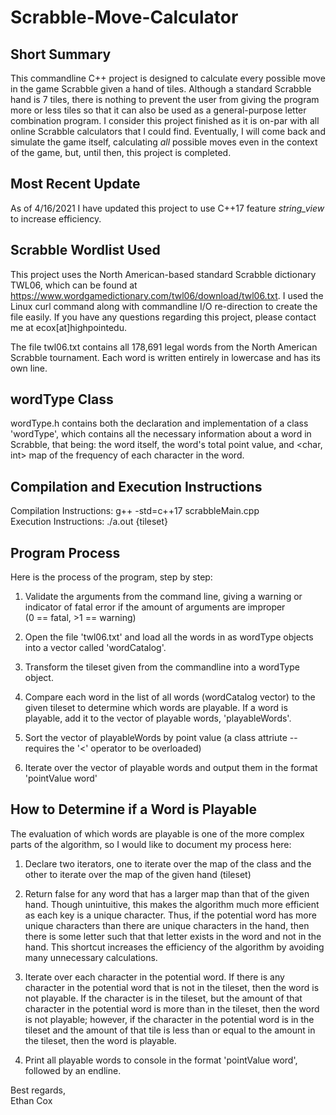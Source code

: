 # Scrabble-Move-Calculator

## Short Summary
This commandline C++ project is designed to calculate every possible move in the game Scrabble given a hand of tiles. Although a standard Scrabble hand is 7 tiles, there
is nothing to prevent the user from giving the program more or less tiles so that it can also be used as a general-purpose letter combination program. I consider this project 
finished as it is on-par with all online Scrabble calculators that I could find. Eventually, I will come back and simulate the game itself, calculating _all_ possible moves
even in the context of the game, but, until then, this project is completed.

## Most Recent Update
As of 4/16/2021 I have updated this project to use C++17 feature _string\_view_ to increase efficiency.

## Scrabble Wordlist Used
This project uses the North American-based standard Scrabble dictionary TWL06, which can be found at https://www.wordgamedictionary.com/twl06/download/twl06.txt. 
I used the Linux curl command along with commandline I/O re-direction to create the file easily. 
If you have any questions regarding this project, please contact me at ecox[at]highpoint<dot>edu.

The file twl06.txt contains all 178,691 legal words from the North American Scrabble tournament. Each word is written entirely in lowercase and has its own line.

## wordType Class
wordType.h contains both the declaration and implementation of a class 'wordType', which contains all the necessary information about a word in Scrabble, that being: 
the word itself, the word's total point value, and <char, int> map of the frequency of each character in the word.


## Compilation and Execution Instructions
Compilation Instructions: g++ -std=c++17 scrabbleMain.cpp <br />
Execution Instructions:   ./a.out {tileset}


## Program Process
Here is the process of the program, step by step:

1.  Validate the arguments from the command line, giving a warning or indicator of fatal error if the amount of arguments are improper <br />
    (0 == fatal, >1 == warning)

2.  Open the file 'twl06.txt' and load all the words in as wordType objects into a vector called 'wordCatalog'.

3.  Transform the tileset given from the commandline into a wordType object.

4.  Compare each word in the list of all words (wordCatalog vector) to the given tileset to determine which words are playable. If a word is playable, add it to the vector of 
    playable words, 'playableWords'.

5. Sort the vector of playableWords by point value (a class attriute -- requires the '<' operator to be overloaded)

6. Iterate over the vector of playable words and output them in the format 'pointValue  word'
 
 
 
 ## How to Determine if a Word is Playable
 The evaluation of which words are playable is one of the more complex parts of the algorithm, so I would like to document my process here:
 
 1. Declare two iterators, one to iterate over the map of the class and the other to iterate over the map of the given hand (tileset)
 
 2. Return false for any word that has a larger map than that of the given hand. Though unintuitive, this makes the algorithm much more efficient as each key is a unique
    character. Thus, if the potential word has more unique characters than there are unique characters in the hand, then there is some letter such that that letter exists
    in the word and not in the hand. This shortcut increases the efficiency of the algorithm by avoiding many unnecessary calculations.
 
 3. Iterate over each character in the potential word. If there is any character in the potential word that is not in the tileset, then the word is not playable. 
    If the character is in the tileset, but the amount of that character in the potential word is more than in the tileset, then the word is not playable; however,
    if the character in the potential word is in the tileset and the amount of that tile is less than or equal to the amount in the tileset, then the word is playable.
 
 4. Print all playable words to console in the format 'pointValue   word', followed by an endline.


Best regards, <br />
Ethan Cox
